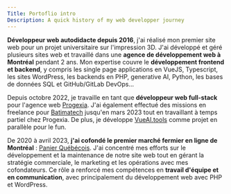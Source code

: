 ```yaml
---
Title: Portoflio intro
Description: A quick history of my web developper journey
---
```


**Développeur web autodidacte depuis 2016**, j'ai réalisé mon premier site web pour un projet universitaire sur l'impression 3D. J'ai développé et géré plusieurs sites web et travaillé dans une **agence de développement web à Montréal** pendant 2 ans. Mon expertise couvre le **développement frontend et backend**, y compris les single page applications en VueJS, Typescript, les sites WordPress, les backends en PHP, generative AI, Python, les bases de données SQL et GitHub/GitLab DevOps...

Depuis octobre 2022, je travaille en tant que **développeur web full-stack** pour l'agence web [Progexia](/project/progexia). J'ai également effectué des missions en freelance pour [Batimatech](/project/batimatech) jusqu'en mars 2023 tout en travaillant à temps partiel chez Progexia. De plus, je développe [VueAI.tools](/project/vue-ai-tools) comme projet en parallèle pour le fun.

De 2020 à avril 2023, **j'ai cofondé le premier marché fermier en ligne de Montréal** : [Panier Québécois](/project/panier-quebecois). J'ai concentré mes efforts sur le développement et la maintenance de notre site web tout en gérant la stratégie commerciale, le marketing et les opérations avec mes cofondateurs. Ce rôle a renforcé mes compétences en **travail d'équipe et en communication**, avec principalement du développement web avec PHP et WordPress.
